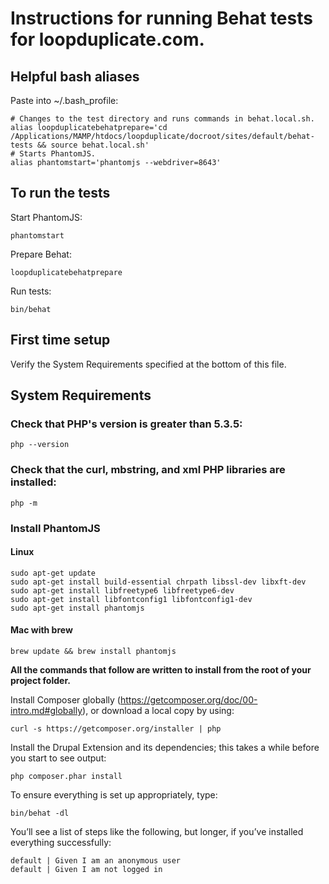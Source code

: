 # Instructions for running Behat tests for loopduplicate.com.

## Helpful bash aliases

Paste into ~/.bash_profile:
```
# Changes to the test directory and runs commands in behat.local.sh.
alias loopduplicatebehatprepare='cd /Applications/MAMP/htdocs/loopduplicate/docroot/sites/default/behat-tests && source behat.local.sh'
# Starts PhantomJS.
alias phantomstart='phantomjs --webdriver=8643'
```

## To run the tests

Start PhantomJS:

```shell
phantomstart
```

Prepare Behat:

```shell
loopduplicatebehatprepare
```

Run tests:

```shell
bin/behat
```

## First time setup

Verify the System Requirements specified at the bottom of this file.


## System Requirements

### Check that PHP's version is greater than 5.3.5:

```shell
php --version
```

### Check that the curl, mbstring, and xml PHP libraries are installed:

```shell
php -m
```

### Install PhantomJS

#### Linux

```shell
sudo apt-get update
sudo apt-get install build-essential chrpath libssl-dev libxft-dev
sudo apt-get install libfreetype6 libfreetype6-dev
sudo apt-get install libfontconfig1 libfontconfig1-dev
sudo apt-get install phantomjs
```

#### Mac with brew

```shell
brew update && brew install phantomjs
```

**All the commands that follow are written to install from the root of your
project folder.**

Install Composer globally (https://getcomposer.org/doc/00-intro.md#globally),
or download a local copy by using:

```shell
curl -s https://getcomposer.org/installer | php
```

Install the Drupal Extension and its dependencies; this takes a while before you
start to see output:

```shell
php composer.phar install
```

To ensure everything is set up appropriately, type:

```shell
bin/behat -dl
```

You’ll see a list of steps like the following, but longer, if you’ve installed
everything successfully:

```shell
default | Given I am an anonymous user
default | Given I am not logged in
```
